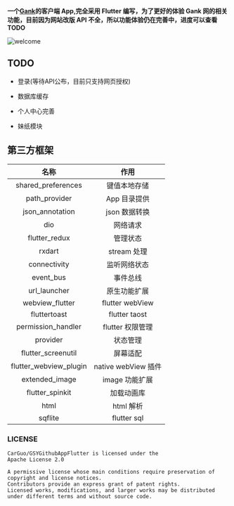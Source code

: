 **一个[Gank](https://gank.io)的客户端 App,完全采用 Flutter 编写，为了更好的体验 Gank 网的相关功能，目前因为网站改版 API 不全，所以功能体验仍在完善中，进度可以查看 TODO**



![welcome](https://github.com/Mr9527/GankClient-Flutter/blob/master/doc/file/welcome.gif)



## TODO

- 登录(等待API公布，目前只支持网页授权)

- 数据库缓存

- 个人中心完善

- 妹纸模块

  
## 第三方框架

  

|          名称          |        作用         |
| :--------------------: | :-----------------: |
|   shared_preferences   |    键值本地存储     |
|     path_provider      |    App 目录提供     |
|    json_annotation     |    json 数据转换    |
|          dio           |      网络请求       |
|     flutter_redux      |      管理状态       |
|         rxdart         |     stream 处理     |
|      connectivity      |    监听网络状态     |
|       event_bus        |      事件总线       |
|      url_launcher      |    原生功能扩展     |
|    webview_flutter     |   flutter webView   |
|      fluttertoast      |    flutter taost    |
|   permission_handler   |  flutter 权限管理   |
|        provider        |      状态管理       |
|   flutter_screenutil   |      屏幕适配       |
| flutter_webview_plugin | native webView 插件 |
|     extended_image     |   image 功能扩展    |
|    flutter_spinkit     |     加载动画库      |
|          html          |      html 解析      |
|        sqflite         |     flutter sql     |





### LICENSE
```
CarGuo/GSYGithubAppFlutter is licensed under the
Apache License 2.0

A permissive license whose main conditions require preservation of copyright and license notices. 
Contributors provide an express grant of patent rights. 
Licensed works, modifications, and larger works may be distributed under different terms and without source code.
```

